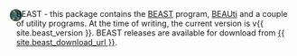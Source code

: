 <div class="bs-callout">
    <div style="width: 100%; display: table;">
        <div style="display: table-row">
            <div style="width: 1%; display: table-cell; text-align: right">
                <a href="https://beast.community">
                    <img src="/images/software/beast-icon.png" style="max-height: 64px; margin: 0px 10px 0px 10px;" />
                </a>
            </div>
            <div style="width: 70%; display: table-cell; vertical-align: middle;">
                <div style="vertical-align: middle;">BEAST - this package contains the <a href="https://beast.community">BEAST</a> program, <a href="https://beast.community/beauti">BEAUti</a> and a couple of utility programs. At the time of writing, the current version is v{{ site.beast_version }}. BEAST releases are  available for download from <a href="{{ site.beast_download_url }}">{{ site.beast_download_url }}</a>.</div>
            </div>
        </div>
    </div>
</div>
